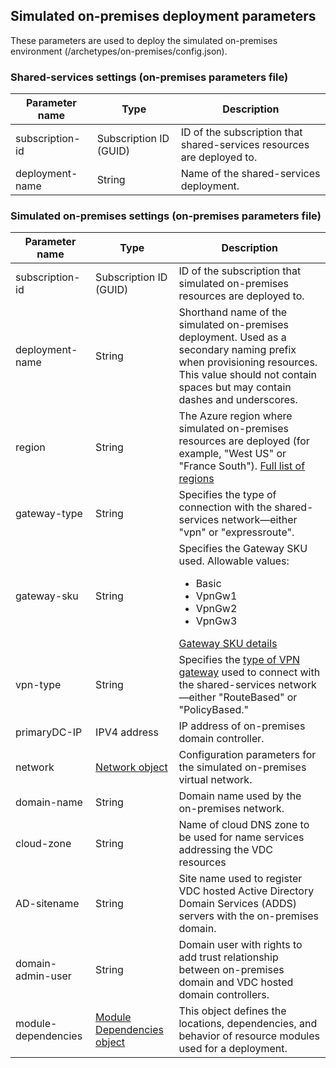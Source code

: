 

## Simulated on-premises deployment parameters

These parameters are used to deploy the simulated on-premises environment (/archetypes/on-premises/config.json).

### Shared-services settings (on-premises parameters file)

| **Parameter name** | **Type**               | **Description**                                            |
|--------------------|------------------------|------------------------------------------------------------|
| subscription-id    | Subscription ID (GUID) | ID of the subscription that shared-services resources are deployed to. |
| deployment-name    | String                 | Name of the shared-services deployment.                                |

### Simulated on-premises settings (on-premises parameters file)

| **Parameter name**            | **Type**               | **Description**                                                                                                                                                                                                                                                   |
|-------------------------------|------------------------|-------------------------------------------------------------------------------------------------------------------------------------------------------------------------------------------------------------------------------------------------------------------|
| subscription-id               | Subscription ID (GUID) | ID of the subscription that simulated on-premises resources are deployed to.                                                                                                                                                                                      |
| deployment-name               | String                 | Shorthand name of the simulated on-premises deployment. Used as a secondary naming prefix when provisioning resources. This value should not contain spaces but may contain dashes and underscores.                                                               |
| region                        | String                 | The Azure region where simulated on-premises resources are deployed (for example, "West US" or "France South"). [Full list of regions](https://azure.microsoft.com/regions/)                                                                                |
| gateway-type                  | String                 | Specifies the type of connection with the shared-services network—either "vpn" or "expressroute".      |
| gateway-sku                   | String                 | Specifies the Gateway SKU used. Allowable values: <ul><li>Basic</li><li>VpnGw1</li><li>VpnGw2</li><li>VpnGw3</li></ul>[Gateway SKU details](https://docs.microsoft.com/azure/vpn-gateway/vpn-gateway-about-vpn-gateway-settings#gwsku)                                                            |
| vpn-type                      | String                 | Specifies the [type of VPN gateway](https://docs.microsoft.com/azure/vpn-gateway/vpn-gateway-connect-multiple-policybased-rm-ps#about-policy-based-and-route-based-vpn-gateways) used to connect with the shared-services network—either "RouteBased" or "PolicyBased." |
| primaryDC-IP                  | IPV4 address           | IP address of on-premises domain controller.                                                                                                                                                                                                        |
| network                       | [Network object](#common-network-parameters)                 | Configuration parameters for the simulated on-premises virtual network. |
| domain-name                   | String                 | Domain name used by the on-premises network.                                                                                                                                                                                                                                                                                                            |
| cloud-zone                    | String                 | Name of cloud DNS zone to be used for name services addressing the VDC resources                                                                                                                                                                                                                                                                                                            |
| AD-sitename                   | String                 | Site name used to register VDC hosted Active Directory Domain Services (ADDS) servers with the on-premises domain.                                                                                                                                  |
| domain-admin-user             | String                 | Domain user with rights to add trust relationship between on-premises domain and VDC hosted domain controllers.                                                                                                                                    |
| module-dependencies           | [Module Dependencies object](#common-module-dependency-parameters) | This object defines the locations, dependencies,  and behavior of resource modules used for a deployment. |
